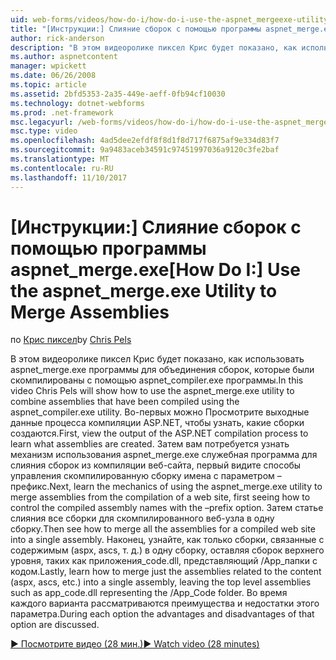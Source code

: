 ```yaml
---
uid: web-forms/videos/how-do-i/how-do-i-use-the-aspnet_mergeexe-utility-to-merge-assemblies
title: "[Инструкции:] Слияние сборок с помощью программы aspnet_merge.exe | Документы Microsoft"
author: rick-anderson
description: "В этом видеоролике пиксел Крис будет показано, как использовать программу aspnet_merge.exe для объединения сборок, которые были скомпилированы с помощью aspnet_compiler.exe utilit..."
ms.author: aspnetcontent
manager: wpickett
ms.date: 06/26/2008
ms.topic: article
ms.assetid: 2bfd5353-2a35-449e-aeff-0fb94cf10030
ms.technology: dotnet-webforms
ms.prod: .net-framework
msc.legacyurl: /web-forms/videos/how-do-i/how-do-i-use-the-aspnet_mergeexe-utility-to-merge-assemblies
msc.type: video
ms.openlocfilehash: 4ad5dee2efdf8f8d1f8d717f6875af9e334d83f7
ms.sourcegitcommit: 9a9483aceb34591c97451997036a9120c3fe2baf
ms.translationtype: MT
ms.contentlocale: ru-RU
ms.lasthandoff: 11/10/2017
---
```

<a name="how-do-i-use-the-aspnetmergeexe-utility-to-merge-assemblies"></a><span data-ttu-id="7bf68-103">[Инструкции:] Слияние сборок с помощью программы aspnet_merge.exe</span><span class="sxs-lookup"><span data-stu-id="7bf68-103">[How Do I:] Use the aspnet_merge.exe Utility to Merge Assemblies</span></span>
====================
<span data-ttu-id="7bf68-104">по [Крис пиксел](https://twitter.com/chrispels)</span><span class="sxs-lookup"><span data-stu-id="7bf68-104">by [Chris Pels](https://twitter.com/chrispels)</span></span>

<span data-ttu-id="7bf68-105">В этом видеоролике пиксел Крис будет показано, как использовать aspnet\_merge.exe программы для объединения сборок, которые были скомпилированы с помощью aspnet\_compiler.exe программы.</span><span class="sxs-lookup"><span data-stu-id="7bf68-105">In this video Chris Pels will show how to use the aspnet\_merge.exe utility to combine assemblies that have been compiled using the aspnet\_compiler.exe utility.</span></span> <span data-ttu-id="7bf68-106">Во-первых можно Просмотрите выходные данные процесса компиляции ASP.NET, чтобы узнать, какие сборки создаются.</span><span class="sxs-lookup"><span data-stu-id="7bf68-106">First, view the output of the ASP.NET compilation process to learn what assemblies are created.</span></span> <span data-ttu-id="7bf68-107">Затем вам потребуется узнать механизм использования aspnet\_merge.exe служебная программа для слияния сборок из компиляции веб-сайта, первый видите способы управления скомпилированную сборку имена с параметром – префикс.</span><span class="sxs-lookup"><span data-stu-id="7bf68-107">Next, learn the mechanics of using the aspnet\_merge.exe utility to merge assemblies from the compilation of a web site, first seeing how to control the compiled assembly names with the –prefix option.</span></span> <span data-ttu-id="7bf68-108">Затем статье слияния все сборки для скомпилированного веб-узла в одну сборку.</span><span class="sxs-lookup"><span data-stu-id="7bf68-108">Then see how to merge all the assemblies for a compiled web site into a single assembly.</span></span> <span data-ttu-id="7bf68-109">Наконец, узнайте, как только сборки, связанные с содержимым (aspx, ascs, т. д.) в одну сборку, оставляя сборок верхнего уровня, таких как приложения\_code.dll, представляющий /App\_папки с кодом.</span><span class="sxs-lookup"><span data-stu-id="7bf68-109">Lastly, learn how to merge just the assemblies related to the content (aspx, ascs, etc.) into a single assembly, leaving the top level assemblies such as app\_code.dll representing the /App\_Code folder.</span></span> <span data-ttu-id="7bf68-110">Во время каждого варианта рассматриваются преимущества и недостатки этого параметра.</span><span class="sxs-lookup"><span data-stu-id="7bf68-110">During each option the advantages and disadvantages of that option are discussed.</span></span>

[<span data-ttu-id="7bf68-111">&#9654; Посмотрите видео (28 мин.)</span><span class="sxs-lookup"><span data-stu-id="7bf68-111">&#9654; Watch video (28 minutes)</span></span>](https://channel9.msdn.com/Blogs/ASP-NET-Site-Videos/how-do-i-use-the-aspnet_mergeexe-utility-to-merge-assemblies)
